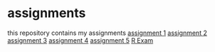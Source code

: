 # assignments
this repository contains my assignments
[assignment 1](https://github.com/SusanneEngelen/assignments/blob/master/Assignment_week_2.ipynb)
[assignment 2](https://github.com/SusanneEngelen/assignments/blob/master/Assignment_week_4.ipynb)
[assignment 3](https://github.com/SusanneEngelen/assignments/blob/master/Assignment_week_5.ipynb)
[assignment 4](https://github.com/SusanneEngelen/assignments/blob/master/assignment4.ipynb)
[assignment 5](https://github.com/SusanneEngelen/assignments/blob/master/assignment5.ipynb)
[R Exam](https://github.com/SusanneEngelen/assignments/blob/master/OECD_R_exam%20(4).ipynb)
